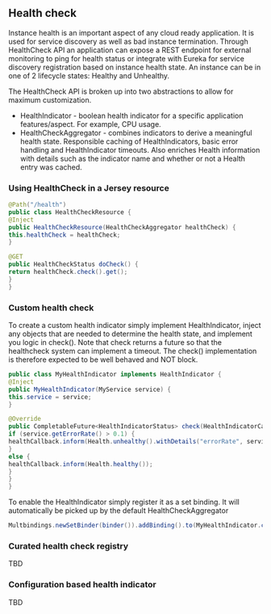 Health check
----------------
Instance health is an important aspect of any cloud ready application. It is used for service discovery as well as bad instance termination. Through HealthCheck API an application can expose a REST endpoint for external monitoring to ping for health status or integrate with Eureka for service discovery registration based on instance health state. An instance can be in one of 2 lifecycle states: Healthy and Unhealthy. 

The HealthCheck API is broken up into two abstractions to allow for maximum customization.  
* HealthIndicator - boolean health indicator for a specific application features/aspect.  For example, CPU usage.
* HealthCheckAggregator - combines indicators to derive a meaningful health state. Responsible caching of HealthIndicators, basic error handling and HealthIndicator timeouts. Also enriches Health information with details such as the indicator name and whether or not a Health entry was cached. 

### Using HealthCheck in a Jersey resource
```java
@Path("/health")
public class HealthCheckResource {
@Inject
public HealthCheckResource(HealthCheckAggregator healthCheck) {
this.healthCheck = healthCheck;
}

@GET
public HealthCheckStatus doCheck() {
return healthCheck.check().get();
}
}
```

### Custom health check
To create a custom health indicator simply implement HealthIndicator, inject any objects that are needed to determine the health state, and implement you logic in check().  Note that check returns a future so that the healthcheck system can implement a timeout.  The check() implementation is therefore expected to be well behaved and NOT block.

```java
public class MyHealthIndicator implements HealthIndicator {
@Inject
public MyHealthIndicator(MyService service) {
this.service = service;
}

@Override
public CompletableFuture<HealthIndicatorStatus> check(HealthIndicatorCallback healthCallback) {
if (service.getErrorRate() > 0.1) {
healthCallback.inform(Health.unhealthy().withDetails("errorRate", service.getErrorRate()));
}
else {
healthCallback.inform(Health.healthy());
}
}
}
```

To enable the HealthIndicator simply register it as a set binding.  It will automatically be picked up by the default HealthCheckAggregator
```java
Multbindings.newSetBinder(binder()).addBinding().to(MyHealthIndicator.class);
```
### Curated health check registry
TBD

### Configuration based health indicator
TBD
